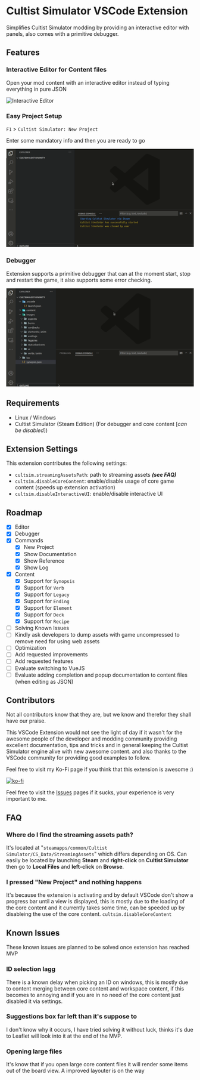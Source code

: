# Cultist Simulator VSCode Extension

Simplifies Cultist Simulator modding by providing an interactive editor with panels, also comes with a primitive debugger.

## Features

### Interactive Editor for Content files
Open your mod content with an interactive editor instead of typing everything in pure JSON

![Interactive Editor](media/readme/editor.gif)

### Easy Project Setup

`F1` > `Cultist Simulator: New Project`

Enter some mandatory info and then you are ready to go

![Easy Setup](media/readme/easy-setup.gif)

### Debugger
Extension supports a primitive debugger that can at the moment start, stop and restart the game, it also supports some error checking.

![Debugger](media/readme/debugger.gif)

## Requirements

* Linux / Windows
* Cultist Simulator (Steam Edition) (For debugger and core content [*can be disabled*])

## Extension Settings

This extension contributes the following settings:

* `cultsim.streamingAssetsPath`: path to streaming assets ***(see FAQ)***
* `cultsim.disableCoreContent`: enable/disable usage of core game content (speeds up extension activation)
* `cultsim.disableInteractiveUI`: enable/disable interactive UI

## Roadmap

* [x] Editor
* [x] Debugger
* [x] Commands
  * [x] New Project
  * [x] Show Documentation
  * [x] Show Reference
  * [x] Show Log
* [x] Content
  * [x] Support for `Synopsis`
  * [x] Support for `Verb`
  * [x] Support for `Legacy`
  * [x] Support for `Ending`
  * [x] Support for `Element`
  * [x] Support for `Deck`
  * [x] Support for `Recipe`
* [ ] Solving Known Issues
* [ ] Kindly ask developers to dump assets with game uncompressed to remove need for using web assets
* [ ] Optimization
* [ ] Add requested improvements
* [ ] Add requested features
* [ ] Evaluate switching to VueJS
* [ ] Evaluate adding completion and popup documentation to content files (when editing as JSON)

## Contributors
Not all contributors know that they are, but we know and therefor they shall have our praise.

This VSCode Extension would not see the light of day if it wasn't for the awesome people of the developer and modding
community providing excellent documentation, tips and tricks and in general keeping the Cultist Simulator
engine alive with new awesome content. and also thanks to the VSCode community for providing good examples to follow.


Feel free to visit my Ko-Fi page if you think that this extension is awesome :)

[![ko-fi](https://ko-fi.com/img/githubbutton_sm.svg)](https://ko-fi.com/T6T0AST2M)

Feel free to visit the [Issues]([da](https://github.com/Tiinusen/vscode-cultsim/issues)) pages if it sucks, your experience is very important to me.

## FAQ

### Where do I find the streaming assets path?

It's located at "`steamapps/common/Cultist Simulator/CS_Data/StreamingAssets`" which differs depending on OS.
Can easily be located by launching **Steam** and **right-click** on **Cultist Simulator** then go to
**Local Files** and **left-click** on **Browse**.

### I pressed "New Project" and nothing happens

It's because the extension is activating and by default VSCode don't show a progress bar until a view is displayed,
this is mostly due to the loading of the core content and it currently takes some time, can be speeded up by disableing
the use of the core content. `cultsim.disableCoreContent`

## Known Issues

These known issues are planned to be solved once extension has reached MVP

### ID selection lagg
There is a known delay when picking an ID on windows, this is mostly due to content merging between
core content and workspace content, if this becomes to annoying and if you are in no need of the core content
just disabled it via settings.

### Suggestions box far left than it's suppose to
I don't know why it occurs, I have tried solving it without luck, thinks it's due to Leaflet will look into it at the end of the MVP.

### Opening large files
It's know that if you open large core content files it will render some items out of the board view.
A improved layouter is on the way